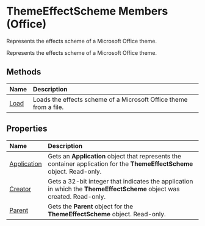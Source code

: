 
# ThemeEffectScheme Members (Office)
Represents the effects scheme of a Microsoft Office theme.

Represents the effects scheme of a Microsoft Office theme.


## Methods



|**Name**|**Description**|
|:-----|:-----|
|[Load](9bf428f7-bda8-c6d7-1688-05466f242280.md)|Loads the effects scheme of a Microsoft Office theme from a file.|

## Properties



|**Name**|**Description**|
|:-----|:-----|
|[Application](9308a820-3a62-1b7e-e137-74bf17c102c3.md)|Gets an  **Application** object that represents the container application for the **ThemeEffectScheme** object. Read-only.|
|[Creator](97e31f94-3d2a-9b7b-8249-fe952e4187f7.md)|Gets a 32-bit integer that indicates the application in which the  **ThemeEffectScheme** object was created. Read-only.|
|[Parent](21d780ac-bc73-4f0c-2ab8-2dc0bc4636a9.md)|Gets the  **Parent** object for the **ThemeEffectScheme** object. Read-only.|
